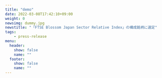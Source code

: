 ```yaml
---
title: "demo"
date: 2022-03-08T17:42:10+09:00
weight: 0
newsimg: dummy.jpg
newstitle: "「FTSE Blossom Japan Sector Relative Index」の構成銘柄に選定"
tags:
    - press-release
menu:
  header:
    show: false
    name: ""
  footer:
    show: false
    name: ""
---
```

